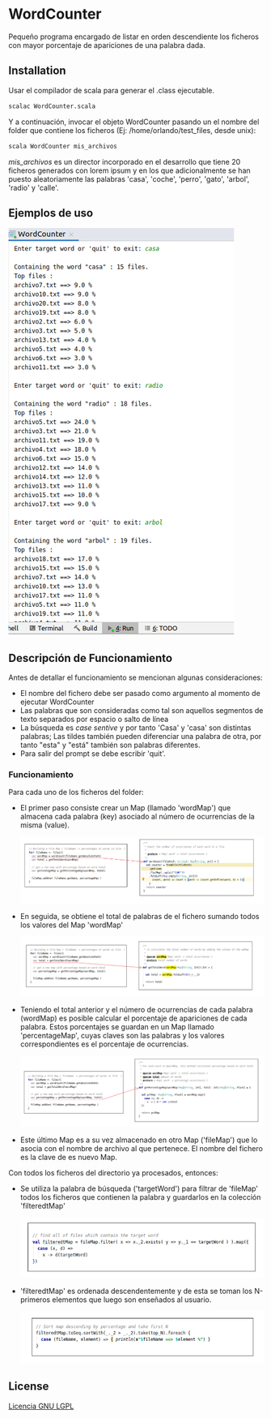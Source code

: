 # WordCounter

Pequeño programa encargado de listar en orden descendiente los ficheros con mayor porcentaje de apariciones de una palabra dada.

## Installation

Usar el compilador de scala para generar el .class ejecutable.

```bash
scalac WordCounter.scala
```
Y a continuación, invocar el objeto WordCounter pasando un el nombre del folder que contiene los ficheros (Ej: /home/orlando/test_files, desde unix): 
```bash
scala WordCounter mis_archivos
```
_mis_archivos_ es un director incorporado en el desarrollo que tiene 20 ficheros generados con lorem ipsum y en los que adicionalmente se han puesto aleatoriamente las palabras 'casa', 'coche', 'perro', 'gato', 'arbol', 'radio' y 'calle'.

## Ejemplos de uso

![Ejemplos](img/Ejemplo_1.png)

## Descripción de Funcionamiento

Antes de detallar el funcionamiento se mencionan algunas consideraciones:

- El nombre del fichero debe ser pasado como argumento al momento de ejecutar WordCounter
- Las palabras que son consideradas como tal son aquellos segmentos de texto separados por espacio o salto de línea
- La búsqueda es _case sentive_ y por tanto 'Casa' y 'casa' son distintas palabras; Las tildes también pueden diferenciar una palabra de otra, por tanto "esta" y "está" también son palabras diferentes.
- Para salir del prompt se debe escribir 'quit'.

### Funcionamiento
Para cada uno de los ficheros del folder: 

 - El primer paso consiste crear un Map (llamado 'wordMap') que almacena cada palabra (key) asociado al número de ocurrencias de la misma (value).

    ![xxxx](img/wordMap.png)

 - En seguida, se obtiene el total de palabras de el fichero sumando todos los valores del Map 'wordMap'

    ![xxxx](img/total.png)

 - Teniendo el total anterior y el número de ocurrencias de cada palabra (wordMap) es posible calcular el porcentaje de apariciones de cada palabra. Estos porcentajes se guardan en un Map llamado 'percentageMap', cuyas claves son las palabras y los valores correspondientes es el porcentaje de ocurrencias.

    ![xxxx](img/pctMap.png)

 - Este último Map es a su vez almacenado en otro Map ('fileMap') que lo asocia con el nombre de archivo al que pertenece. El nombre del fichero es la clave de es nuevo Map.


Con todos los ficheros del directorio ya procesados, entonces: 

 - Se utiliza la palabra de búsqueda ('targetWord') para filtrar de 'fileMap' todos los ficheros que contienen la palabra y guardarlos en la colección 'filteredtMap'

    ![xxxx](img/filtered.png)

 - 'filteredtMap' es ordenada descendentemente y de esta se toman los N-primeros elementos que luego son enseñados al usuario.

    ![xxxx](img/sorted.png)

## License
[Licencia GNU LGPL](https://es.wikipedia.org/wiki/GNU_Lesser_General_Public_License)
